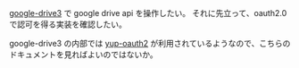 [google-drive3](https://crates.io/crates/google-drive3) で google drive api を操作したい。
それに先立って、oauth2.0 で認可を得る実装を確認したい。

google-drive3 の内部では [yup-oauth2](https://crates.io/crates/yup-oauth2) が利用されているようなので、こちらのドキュメントを見ればよいのではないか。
